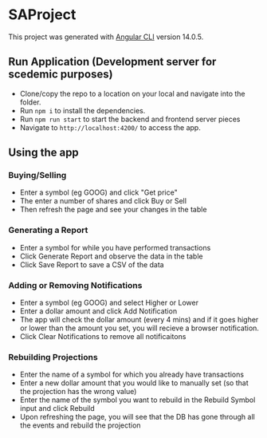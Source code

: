# SAProject

This project was generated with [Angular CLI](https://github.com/angular/angular-cli) version 14.0.5.

## Run Application (Development server for scedemic purposes)

* Clone/copy the repo to a location on your local and navigate into the folder.
* Run `npm i` to install the dependencies.
* Run `npm run start` to start the backend and frontend server pieces
* Navigate to `http://localhost:4200/` to access the app.

## Using the app
### Buying/Selling
* Enter a symbol (eg GOOG) and click "Get price"
* The enter a number of shares and click Buy or Sell
* Then refresh the page and see your changes in the table
### Generating a Report
* Enter a symbol for while you have performed transactions
* Click Generate Report and observe the data in the table
* Click Save Report to save a CSV of the data
### Adding or Removing Notifications
* Enter a symbol (eg GOOG) and select Higher or Lower
* Enter a dollar amount and click Add Notification
* The app will check the dollar amount (every 4 mins) and if it goes higher or lower than the amount you set, you will recieve a browser notification.
* Click Clear Notifications to remove all notificaitons
### Rebuilding Projections
* Enter the name of a symbol for which you already have transactions
* Enter a new dollar amount that you would like to manually set (so that the projection has the wrong value)
* Enter the name of the symbol you want to rebuild in the Rebuild Symbol input and click Rebuild
* Upon refreshing the page, you will see that the DB has gone through all the events and rebuild the projection
